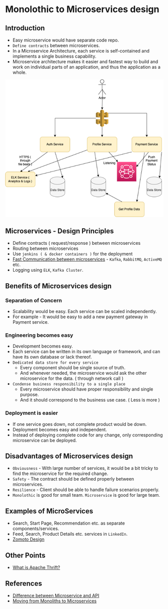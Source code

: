
# Monolothic to Microservices design

## Introduction
- Easy microservice would have separate code repo.
- `Define contracts` between microservices.
- In a Microservice Architecture, each service is self-contained and implements a single business capability.
- Microservice architecture makes it easier and fastest way to build and work on individual parts of an application, and thus the application as a whole.

<img title="MonolothicToMicroService" alt="Alt text" src="MonolothicToMicroService.drawio.png">

## Microservices - Design Principles
- Define contracts ( request/response ) between microservices
- Routing between microservices
- Use `jenkins ( & docker containers )` for the deployment
- [Fast Communication between microservices](../Kafka) - `Kafka`, `RabbitMQ`, `ActiveMQ` etc.
- Logging using `ELK`, `Kafka Cluster`.

## Benefits of Microservices design

### Separation of Concern
- Scalability would be easy. Each service can be scaled independently.
- For example - It would be easy to add a new payment gateway in Payment service.

### Engineering becomes easy
- Development becomes easy.
- Each service can be written in its own language or framework, and can have its own database or lack thereof.
- `Dedicated data store for every service` 
  - Every component should be single source of truth. 
  - And whenever needed, the microservice would ask the other microservice for the data. ( through network call )
- `Condense business responsibility to a single place` 
  - Every microservice should have proper responsibility and single purpose. 
  - And it should correspond to the business use case. ( Less is more )

### Deployment is easier
- If one service goes down, not complete product would be down.
- Deployment becomes easy and independent. 
- Instead of deploying complete code for any change, only corresponding microservice can be deployed.

## Disadvantages of Microservices design
- `Obviousness` - With large number of services, it would be a bit tricky to find the microservice for the required change.
- `Safety` - The contract should be defined properly between microservices.
- `Resilience` - Client should be able to handle failure scenarios properly.
- `Monolothic` is good for small team. `Microservice` is good for large team.

## Examples of MicroServices
- Search, Start Page, Recommendation etc. as separate components/services.
- Feed, Search, Product Details etc. services in `LinkedIn`.
- [Zomoto Design](../ZomatoDesign)

## Other Points
- [What is Apache Thrift?](https://thrift.apache.org)

## References
- [Difference between Microservice and API](https://www.geeksforgeeks.org/difference-between-microservice-and-api/)
- [Moving from Monoliths to Microservices](https://www.youtube.com/watch?v=rckfN7xFig0&list=PLMCXHnjXnTnvo6alSjVkgxV-VH6EPyvoX&index=34)
